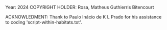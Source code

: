 Year: 2024
COPYRIGHT HOLDER: Rosa, Matheus Guthierris Bitencourt

ACKNOWLEDMENT: Thank to Paulo Inácio de K L Prado for his assistance to coding 'script-within-habitats.txt'.

